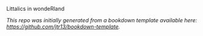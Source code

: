 Littalics in wondeRland

*This repo was initially generated from a bookdown template available here: https://github.com/jtr13/bookdown-template.*

